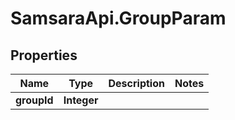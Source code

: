 # SamsaraApi.GroupParam

## Properties
Name | Type | Description | Notes
------------ | ------------- | ------------- | -------------
**groupId** | **Integer** |  | 


